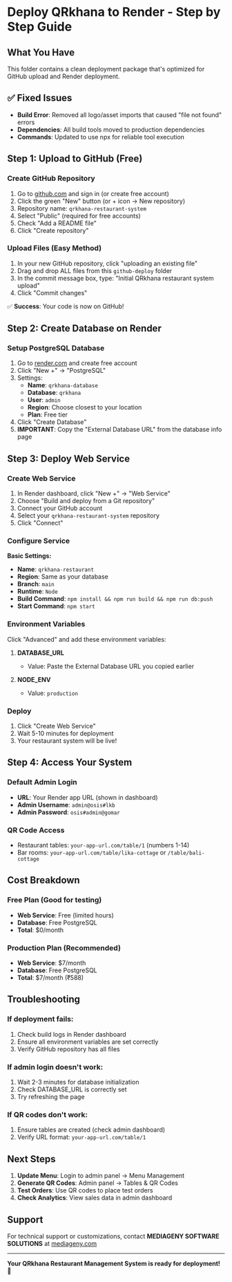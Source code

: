 # Deploy QRkhana to Render - Step by Step Guide

## What You Have
This folder contains a clean deployment package that's optimized for GitHub upload and Render deployment.

## ✅ Fixed Issues
- **Build Error**: Removed all logo/asset imports that caused "file not found" errors
- **Dependencies**: All build tools moved to production dependencies 
- **Commands**: Updated to use npx for reliable tool execution

## Step 1: Upload to GitHub (Free)

### Create GitHub Repository
1. Go to [github.com](https://github.com) and sign in (or create free account)
2. Click the green "New" button (or + icon → New repository)
3. Repository name: `qrkhana-restaurant-system`
4. Select "Public" (required for free accounts)
5. Check "Add a README file"
6. Click "Create repository"

### Upload Files (Easy Method)
1. In your new GitHub repository, click "uploading an existing file"
2. Drag and drop ALL files from this `github-deploy` folder
3. In the commit message box, type: "Initial QRkhana restaurant system upload"
4. Click "Commit changes"

✅ **Success**: Your code is now on GitHub!

## Step 2: Create Database on Render

### Setup PostgreSQL Database
1. Go to [render.com](https://render.com) and create free account
2. Click "New +" → "PostgreSQL"
3. Settings:
   - **Name**: `qrkhana-database`
   - **Database**: `qrkhana`
   - **User**: `admin`
   - **Region**: Choose closest to your location
   - **Plan**: Free tier
4. Click "Create Database"
5. **IMPORTANT**: Copy the "External Database URL" from the database info page

## Step 3: Deploy Web Service

### Create Web Service
1. In Render dashboard, click "New +" → "Web Service"
2. Choose "Build and deploy from a Git repository"
3. Connect your GitHub account
4. Select your `qrkhana-restaurant-system` repository
5. Click "Connect"

### Configure Service
**Basic Settings:**
- **Name**: `qrkhana-restaurant`
- **Region**: Same as your database
- **Branch**: `main`
- **Runtime**: `Node`
- **Build Command**: `npm install && npm run build && npm run db:push`
- **Start Command**: `npm start`

### Environment Variables
Click "Advanced" and add these environment variables:

1. **DATABASE_URL**
   - Value: Paste the External Database URL you copied earlier
   
2. **NODE_ENV**
   - Value: `production`

### Deploy
1. Click "Create Web Service"
2. Wait 5-10 minutes for deployment
3. Your restaurant system will be live!

## Step 4: Access Your System

### Default Admin Login
- **URL**: Your Render app URL (shown in dashboard)
- **Admin Username**: `admin@osis#lkb`
- **Admin Password**: `osis#admin@gomar`

### QR Code Access
- Restaurant tables: `your-app-url.com/table/1` (numbers 1-14)
- Bar rooms: `your-app-url.com/table/lika-cottage` or `/table/bali-cottage`

## Cost Breakdown

### Free Plan (Good for testing)
- **Web Service**: Free (limited hours)
- **Database**: Free PostgreSQL
- **Total**: $0/month

### Production Plan (Recommended)
- **Web Service**: $7/month
- **Database**: Free PostgreSQL  
- **Total**: $7/month (₹588)

## Troubleshooting

### If deployment fails:
1. Check build logs in Render dashboard
2. Ensure all environment variables are set correctly
3. Verify GitHub repository has all files

### If admin login doesn't work:
1. Wait 2-3 minutes for database initialization
2. Check DATABASE_URL is correctly set
3. Try refreshing the page

### If QR codes don't work:
1. Ensure tables are created (check admin dashboard)
2. Verify URL format: `your-app-url.com/table/1`

## Next Steps

1. **Update Menu**: Login to admin panel → Menu Management
2. **Generate QR Codes**: Admin panel → Tables & QR Codes
3. **Test Orders**: Use QR codes to place test orders
4. **Check Analytics**: View sales data in admin dashboard

## Support

For technical support or customizations, contact **MEDIAGENY SOFTWARE SOLUTIONS** at [mediageny.com](https://www.mediageny.com)

---

**Your QRkhana Restaurant Management System is ready for deployment! 🚀**